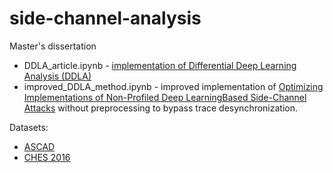 # side-channel-analysis
Master's dissertation
 * DDLA_article.ipynb - [implementation of Differential Deep Learning Analysis (DDLA)](https://tches.iacr.org/index.php/TCHES/article/view/7387)
 * improved_DDLA_method.ipynb - improved implementation of [Optimizing Implementations of Non-Profiled Deep LearningBased Side-Channel Attacks](https://doi.org/10.1109/ACCESS.2022.3140446) without preprocessing to bypass trace desynchronization.

Datasets:
 * [ASCAD](https://github.com/ANSSI-FR/ASCAD)
 * [CHES 2016](https://ctf.newae.com/media/trace/traces57.7z)
